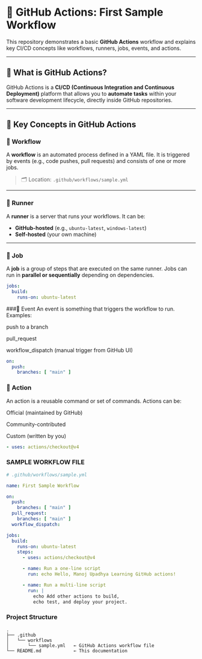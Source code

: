 # 🚀 GitHub Actions: First Sample Workflow

This repository demonstrates a basic **GitHub Actions** workflow and explains key CI/CD concepts like workflows, runners, jobs, events, and actions.

---

## 🧠 What is GitHub Actions?

GitHub Actions is a **CI/CD (Continuous Integration and Continuous Deployment)** platform that allows you to **automate tasks** within your software development lifecycle, directly inside GitHub repositories.

---

## 📘 Key Concepts in GitHub Actions

### 🔹 Workflow
A **workflow** is an automated process defined in a YAML file. It is triggered by events (e.g., code pushes, pull requests) and consists of one or more jobs.

> 🗂️ Location: `.github/workflows/sample.yml`

---

### 🔹 Runner
A **runner** is a server that runs your workflows. It can be:
- **GitHub-hosted** (e.g., `ubuntu-latest`, `windows-latest`)
- **Self-hosted** (your own machine)

---

### 🔹 Job
A **job** is a group of steps that are executed on the same runner. Jobs can run in **parallel or sequentially** depending on dependencies.

```yaml
jobs:
  build:
    runs-on: ubuntu-latest
```

###🔹 Event
An event is something that triggers the workflow to run. Examples:

push to a branch

pull_request

workflow_dispatch (manual trigger from GitHub UI)

```yaml
on:
  push:
    branches: [ "main" ]
```

### 🔹 Action
An action is a reusable command or set of commands. Actions can be:

Official (maintained by GitHub)

Community-contributed

Custom (written by you)

```yaml
- uses: actions/checkout@v4
```

### SAMPLE WORKFLOW FILE

```yaml
# .github/workflows/sample.yml

name: First Sample Workflow

on:
  push:
    branches: [ "main" ]
  pull_request:
    branches: [ "main" ]
  workflow_dispatch:

jobs:
  build:
    runs-on: ubuntu-latest
    steps:
      - uses: actions/checkout@v4

      - name: Run a one-line script
        run: echo Hello, Manoj Upadhya Learning GitHub actions!

      - name: Run a multi-line script
        run: |
          echo Add other actions to build,
          echo test, and deploy your project.
```

### Project Structure
```
.
├── .github
│   └── workflows
│       └── sample.yml   ← GitHub Actions workflow file
└── README.md            ← This documentation
```
